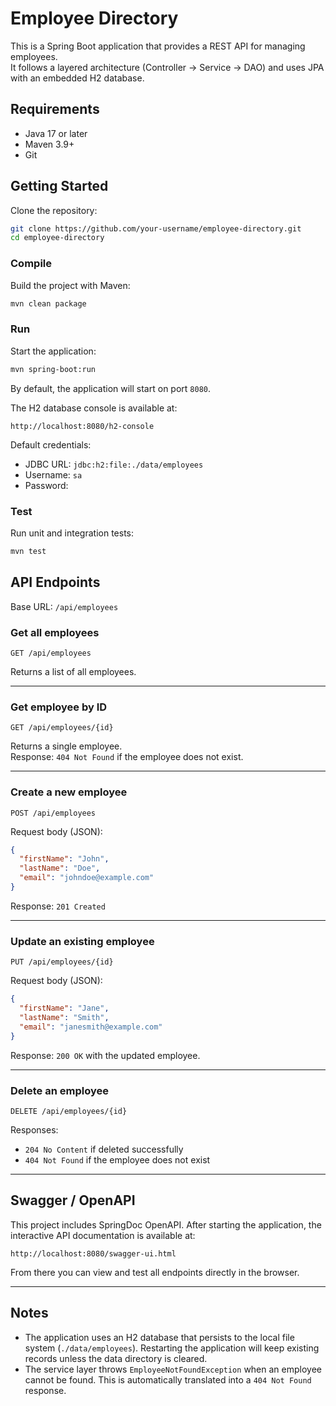 # Employee Directory

This is a Spring Boot application that provides a REST API for managing employees.  
It follows a layered architecture (Controller → Service → DAO) and uses JPA with an embedded H2 database.

## Requirements

- Java 17 or later
- Maven 3.9+
- Git

## Getting Started

Clone the repository:

```bash
git clone https://github.com/your-username/employee-directory.git
cd employee-directory
```

### Compile

Build the project with Maven:

```bash
mvn clean package
```

### Run

Start the application:

```bash
mvn spring-boot:run
```

By default, the application will start on port `8080`.

The H2 database console is available at:
```
http://localhost:8080/h2-console
```

Default credentials:
- JDBC URL: `jdbc:h2:file:./data/employees`
- Username: `sa`
- Password:

### Test

Run unit and integration tests:

```bash
mvn test
```

## API Endpoints

Base URL: `/api/employees`

### Get all employees
```
GET /api/employees
```
Returns a list of all employees.

---

### Get employee by ID
```
GET /api/employees/{id}
```
Returns a single employee.  
Response: `404 Not Found` if the employee does not exist.

---

### Create a new employee
```
POST /api/employees
```
Request body (JSON):
```json
{
  "firstName": "John",
  "lastName": "Doe",
  "email": "johndoe@example.com"
}
```
Response: `201 Created`

---

### Update an existing employee
```
PUT /api/employees/{id}
```
Request body (JSON):
```json
{
  "firstName": "Jane",
  "lastName": "Smith",
  "email": "janesmith@example.com"
}
```
Response: `200 OK` with the updated employee.

---

### Delete an employee
```
DELETE /api/employees/{id}
```
Responses:  
- `204 No Content` if deleted successfully  
- `404 Not Found` if the employee does not exist  

---

## Swagger / OpenAPI

This project includes SpringDoc OpenAPI. After starting the application, the interactive API documentation is available at:

```
http://localhost:8080/swagger-ui.html
```

From there you can view and test all endpoints directly in the browser.

---

## Notes

- The application uses an H2 database that persists to the local file system (`./data/employees`). Restarting the application will keep existing records unless the data directory is cleared.  
- The service layer throws `EmployeeNotFoundException` when an employee cannot be found. This is automatically translated into a `404 Not Found` response.
